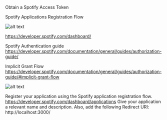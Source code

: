 Obtain a Spotify Access Token

Spotify Applications Registration Flow

![alt text](https://1.bp.blogspot.com/-loFx-WTuAfg/XwWcPhfqeZI/AAAAAAAAAY4/_vTeFfnzdEQAYSo52Fso1c9rbb20-w27gCLcBGAsYHQ/s1600/Spotify-AuthG_AuthorizationCode.png)

https://developer.spotify.com/dashboard/

Spotify Authentication guide
https://developer.spotify.com/documentation/general/guides/authorization-guide/

Implicit Grant Flow
https://developer.spotify.com/documentation/general/guides/authorization-guide/#implicit-grant-flow

![alt text](https://1.bp.blogspot.com/-hxZwFE3vymY/XwWemmIGXZI/AAAAAAAAAZE/esAiNX-RlZYGtqJzPuxm5T7llUPkQISCgCLcBGAsYHQ/s1600/AuthG_ImplicitGrant.png)

Register your application using the Spotify application registration flow.
https://developer.spotify.com/dashboard/applications
Give your application a relevant name and description. Also, add the following Redirect URI:
http://localhost:3000/
